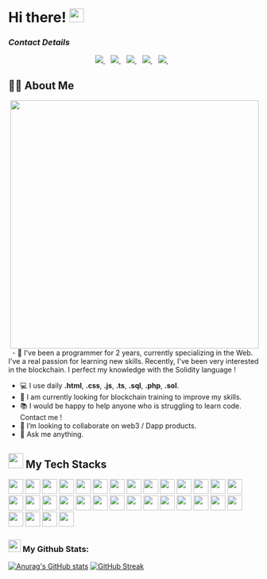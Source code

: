 # Hi there! <img src="https://github.com/TheDudeThatCode/TheDudeThatCode/blob/master/Assets/Hi.gif" width="29px" height="28">
### **_Contact Details_**

<p align='center'>
  <a href="https://twitter.com/Vrugz6">
    <img src="https://img.shields.io/badge/follow me-%230077B5.svg?&style=for-the-badge&logo=twitter&logoColor=white" />
  </a>&nbsp;&nbsp;
  <a href="https://t.me/cjshaz6">
    <img src="https://img.shields.io/badge/telegram-%230077B5.svg?&style=for-the-badge&logo=telegram&logoColor=white" />
  </a>&nbsp;&nbsp;
  <a href="mailto:cyril.julien6pro@gmail.com">
    <img src="https://img.shields.io/badge/email me-%231DA1F3.svg?&style=for-the-badge&logo=gmail&logoColor=white" />
  </a>&nbsp;&nbsp;
    <a href="https://discordapp.com/users/CyrilJ#4990">
    <img src="https://img.shields.io/badge/discord me-%231DA1F3.svg?&style=for-the-badge&logo=discord&logoColor=white" />
  </a>&nbsp;&nbsp;
  <a href="https://github.com/sponsors/cyriljshaz">
    <img src="https://img.shields.io/badge/sponsor me-%230077B5.svg?&style=for-the-badge&logo=github&logoColor=white" />
  </a>&nbsp;&nbsp;
</p>

## 🙋‍♂️ About Me

<p>
  <img align="right" width="500" src="https://camo.githubusercontent.com/fa73289736064aba480d0708da37d7aa183a8c3e2bcc2f58c54285a3bbbeecc1/68747470733a2f2f7777772e61616c7068612e6e65742f77702d636f6e74656e742f75706c6f6164732f323032302f31322f66756c6c2d737461636b2d646576656c6f706d656e742e676966" />
<img align="right" src="" />
&nbsp;&nbsp;- 🏦 I've been a programmer for 2 years, currently specializing in the Web. I've a real passion for learning new skills. Recently, I've been very interested in the blockchain. I perfect my knowledge with the Solidity language !
     
- 💻 I use daily **.html**, **.css**, **.js**, **.ts**, **.sql**, **.php**, **.sol**.
- 🚀 I am currently looking for blockchain training to improve my skills.
- 📚 I would be happy to help anyone who is struggling to learn code. Contact me !
- 👯 I’m looking to collaborate on web3 / Dapp products.
- 💬 Ask me anything.


</p>

<div>
      <h2><img src="https://media.giphy.com/media/ObNTw8Uzwy6KQ/giphy.gif" width="30px">&nbsp;My Tech Stacks</h2>
      <p align='left'>
      <img height="30" src="https://img.shields.io/badge/html5-%23E34F26.svg?style=flat&logo=html5&logoColor=white">
      <img height="30" src="https://img.shields.io/badge/css3-%231572B6.svg?style=flat&logo=css3&logoColor=white"> </code>
      <img height="30" src="https://img.shields.io/badge/SASS-hotpink.svg?style=flat&logo=SASS&logoColor=white"> </code>
      <img height="30" src="https://img.shields.io/badge/JavaScript-%23323330.svg?style=flat&logo=javascript&logoColor=%23F7DF1E"> </code>
      <img height="30" src="https://img.shields.io/badge/TypeScript-%23007ACC.svg?style=flat&logo=typescript&logoColor=white"> </code>
      <img height="30" src="https://img.shields.io/badge/NodeJS-6DA55F?style=flat&logo=node.js&logoColor=white"> </code>
      <img height="30" src="https://img.shields.io/badge/React-%2320232a.svg?style=flat&logo=react&logoColor=%2361DAFB"> </code>
      <img height="30" src="https://img.shields.io/badge/jQuery-%230769AD.svg?style=flat&logo=jquery&logoColor=white"> </code>
      <img height="30" src="https://img.shields.io/badge/MUI-%230081CB.svg?style=flat&logo=mui&logoColor=white"> </code>
      <img height="30" src="https://img.shields.io/badge/TailwindCSS-%2338B2AC.svg?style=flat&logo=tailwind-css&logoColor=white"> </code>
      <img height="30" src="https://img.shields.io/badge/Express.js-%23404d59.svg?style=flat&logo=express&logoColor=%2361DAFB"> </code>
      <img height="30" src="https://img.shields.io/badge/NestJS-%23E0234E.svg?style=flat&logo=nestjs&logoColor=white"> </code>
      <img height="30" src="https://img.shields.io/badge/WebRTC-%23E0234E.svg?style=flat&logo=webrtc&logoColor=white"> </code>
      <img height="30" src="https://img.shields.io/badge/Docker-%234ea94b.svg?style=flat&logo=docker&logoColor=white"> </code>
      <img height="30" src="https://img.shields.io/badge/MongoDB-%234ea94b.svg?style=flat&logo=mongodb&logoColor=white"> </code>
      <img height="30" src="https://img.shields.io/badge/postgres-%23316192.svg?style=flat&logo=postgresql&logoColor=white"> </code>
      <img height="30" src="https://img.shields.io/badge/AWS-%23316192.svg?style=flat&logo=aws&logoColor=white"> </code>
      <img height="30" src="https://img.shields.io/badge/-Swagger-%23Clojure?style=flat&logo=swagger&logoColor=white"> </code>
      <img height="30" src="https://img.shields.io/badge/Git-%23F05033.svg?style=flat&logo=git&logoColor=white"> </code>
      <img height="30" src="https://img.shields.io/badge/C-%2300599C.svg?style=flat&logo=c&logoColor=white"> </code>
      <img height="30" src="https://img.shields.io/badge/C%23-%23239120.svg?style=flat&logo=c-sharp&logoColor=white"> </code>
      <img height="30" src="https://img.shields.io/badge/Solidity-%23363636.svg?style=flat&logo=solidity&logoColor=white"> </code>
      <img height="30" src="https://img.shields.io/badge/Ethereum-3C3C3D?style=flat&logo=Ethereum&logoColor=white"> </code>
      <img height="30" src="https://img.shields.io/badge/Github%20Actions-%232671E5.svg?style=flat&logo=githubactions&logoColor=white"> </code>
      <img height="30" src="https://img.shields.io/badge/Adobe%20Photoshop-%2331A8FF.svg?style=flat&logo=adobe%20photoshop&logoColor=white"> </code>
      <img height="30" src="https://img.shields.io/badge/Figma-%23F24E1E.svg?style=flat&logo=figma&logoColor=white"> </code>
      <img height="30" src="https://img.shields.io/badge/-Storybook-FF4785?style=flat&logo=storybook&logoColor=white"> </code>
      <img height="30" src="https://img.shields.io/badge/CodePen-white?style=flat&logo=codepen&logoColor=black"> </code>
      <img height="30" src="https://img.shields.io/badge/Codesandbox-040404?style=flat&logo=codesandbox&logoColor=DBDBDB"> </code>
      <img height="30" src="https://img.shields.io/badge/Visual%20Studio%20Code-0078d7.svg?style=flat&logo=visual-studio-code&logoColor=white"> </code>
      <img height="30" src="https://img.shields.io/badge/ESLint-4B3263?style=flat&logo=eslint&logoColor=white"> </code>
      <img height="30" src="https://img.shields.io/badge/Postman-FF6C37?style=flat&logo=postman&logoColor=white"> </code>
      </p>
    </div>

### <img src='https://media1.giphy.com/media/du3J3cXyzhj75IOgvA/giphy.gif?cid=ecf05e47x2g034i9pzwtzzsd3xgg2w9nr94t4tflbbgo3008&rid=giphy.gif' width='25px' height='25px'> My Github Stats:
[![Anurag's GitHub stats](https://github-readme-stats.vercel.app/api?username=cyriljshaz)](https://github.com/anuraghazra/github-readme-stats)
[![GitHub Streak](https://streak-stats.demolab.com/?user=cyriljshaz)](https://git.io/streak-stats)





